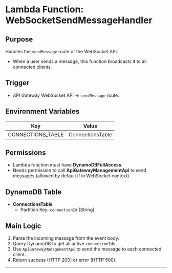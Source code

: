 # Lambda Function: WebSocketSendMessageHandler

## Purpose
Handles the `sendMessage` route of the WebSocket API.
- When a user sends a message, this function broadcasts it to all connected clients.

## Trigger
- API Gateway WebSocket API → `sendMessage` route.

## Environment Variables
| Key               | Value            |
|-------------------|------------------|
| CONNECTIONS_TABLE | ConnectionsTable |

## Permissions
- Lambda function must have **DynamoDBFullAccess**.
- Needs permission to call **ApiGatewayManagementApi** to send messages (allowed by default if in WebSocket context).

## DynamoDB Table
- **ConnectionsTable**
  - Partition Key: `connectionId` (String)

## Main Logic
1. Parse the incoming message from the event body.
2. Query DynamoDB to get all active `connectionId`s.
3. Use `ApiGatewayManagementApi` to send the message to each connected client.
4. Return success (HTTP 200) or error (HTTP 500).

---
